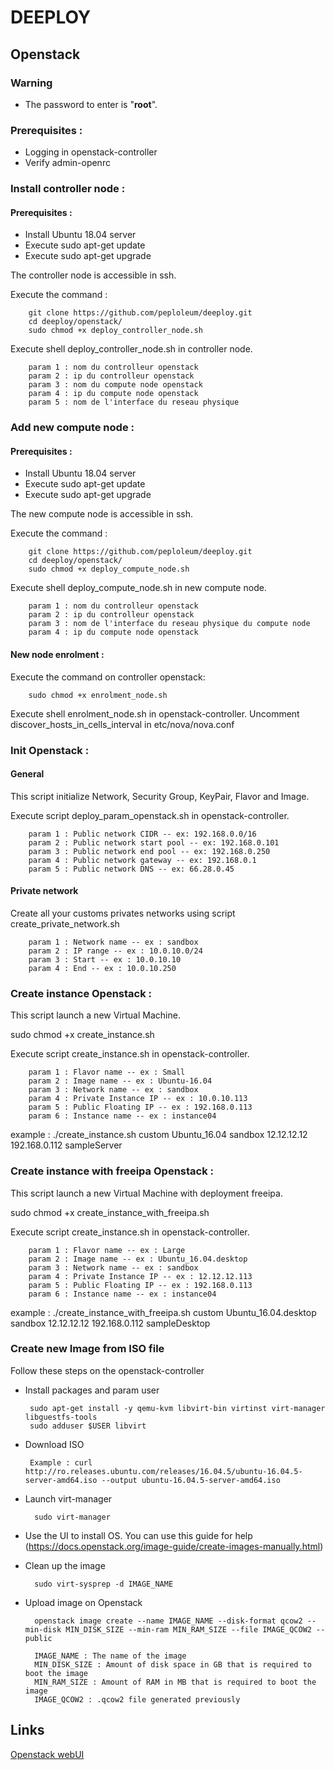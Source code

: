 # DEEPLOY

## Openstack

### Warning
* The password to enter is "**root**".

### Prerequisites :  
* Logging in openstack-controller
* Verify admin-openrc

### Install controller node :
#### Prerequisites :
* Install Ubuntu 18.04 server
* Execute sudo apt-get update
* Execute sudo apt-get upgrade

The controller node is accessible in ssh.

Execute the command :

        git clone https://github.com/peploleum/deeploy.git
        cd deeploy/openstack/
        sudo chmod +x deploy_controller_node.sh

Execute shell deploy_controller_node.sh in controller node.
        
        param 1 : nom du controlleur openstack
        param 2 : ip du controlleur openstack
        param 3 : nom du compute node openstack
        param 4 : ip du compute node openstack
        param 5 : nom de l'interface du reseau physique

### Add new compute node :
#### Prerequisites :
* Install Ubuntu 18.04 server
* Execute sudo apt-get update
* Execute sudo apt-get upgrade

The new compute node is accessible in ssh.

Execute the command :

        git clone https://github.com/peploleum/deeploy.git
        cd deeploy/openstack/
        sudo chmod +x deploy_compute_node.sh
        
Execute shell deploy_compute_node.sh in new compute node.
        
        param 1 : nom du controlleur openstack
        param 2 : ip du controlleur openstack
        param 3 : nom de l'interface du reseau physique du compute node
        param 4 : ip du compute node openstack

#### New node enrolment :

Execute the command on controller openstack:
        
        sudo chmod +x enrolment_node.sh

Execute shell enrolment_node.sh in openstack-controller.
Uncomment discover_hosts_in_cells_interval in etc/nova/nova.conf

### Init Openstack :
#### General
This script initialize Network, Security Group, KeyPair, Flavor and Image.

Execute script deploy_param_openstack.sh in openstack-controller.

        param 1 : Public network CIDR -- ex: 192.168.0.0/16
        param 2 : Public network start pool -- ex: 192.168.0.101
        param 3 : Public network end pool -- ex: 192.168.0.250
        param 4 : Public network gateway -- ex: 192.168.0.1
        param 5 : Public network DNS -- ex: 66.28.0.45        

#### Private network
Create all your customs privates networks using script create_private_network.sh

        param 1 : Network name -- ex : sandbox
        param 2 : IP range -- ex : 10.0.10.0/24
        param 3 : Start -- ex : 10.0.10.10
        param 4 : End -- ex : 10.0.10.250

### Create instance Openstack :

This script launch a new Virtual Machine.

sudo chmod +x create_instance.sh

Execute script create_instance.sh in openstack-controller.

        param 1 : Flavor name -- ex : Small
        param 2 : Image name -- ex : Ubuntu-16.04
        param 3 : Network name -- ex : sandbox
        param 4 : Private Instance IP -- ex : 10.0.10.113
        param 5 : Public Floating IP -- ex : 192.168.0.113
        param 6 : Instance name -- ex : instance04

example : ./create_instance.sh custom Ubuntu_16.04 sandbox 12.12.12.12 192.168.0.112 sampleServer

### Create instance with freeipa Openstack :

This script launch a new Virtual Machine with deployment freeipa.

sudo chmod +x create_instance_with_freeipa.sh

Execute script create_instance.sh in openstack-controller.

        param 1 : Flavor name -- ex : Large
        param 2 : Image name -- ex : Ubuntu_16.04.desktop
        param 3 : Network name -- ex : sandbox
        param 4 : Private Instance IP -- ex : 12.12.12.113
        param 5 : Public Floating IP -- ex : 192.168.0.113
        param 6 : Instance name -- ex : instance04

example : ./create_instance_with_freeipa.sh custom Ubuntu_16.04.desktop sandbox 12.12.12.12 192.168.0.112 sampleDesktop

### Create new Image from ISO file

Follow these steps on the openstack-controller
 * Install packages and param user

        sudo apt-get install -y qemu-kvm libvirt-bin virtinst virt-manager libguestfs-tools
        sudo adduser $USER libvirt
 * Download ISO

        Example : curl http://ro.releases.ubuntu.com/releases/16.04.5/ubuntu-16.04.5-server-amd64.iso --output ubuntu-16.04.5-server-amd64.iso
* Launch virt-manager
        
        sudo virt-manager

* Use the UI to install OS. You can use this guide for help (https://docs.openstack.org/image-guide/create-images-manually.html)

* Clean up the image

        sudo virt-sysprep -d IMAGE_NAME
* Upload image on Openstack

        openstack image create --name IMAGE_NAME --disk-format qcow2 --min-disk MIN_DISK_SIZE --min-ram MIN_RAM_SIZE --file IMAGE_QCOW2 --public
        
        IMAGE_NAME : The name of the image
        MIN_DISK_SIZE : Amount of disk space in GB that is required to boot the image
        MIN_RAM_SIZE : Amount of RAM in MB that is required to boot the image
        IMAGE_QCOW2 : .qcow2 file generated previously

## Links

[Openstack webUI](http://192.168.0.10/horizon/identity/)

